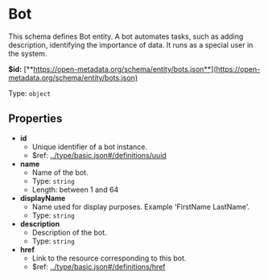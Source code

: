 # Bot

This schema defines Bot entity. A bot automates tasks, such as adding description, identifying the importance of data. It runs as a special user in the system.

**$id:** [**https://open-metadata.org/schema/entity/bots.json**](https://open-metadata.org/schema/entity/bots.json)

Type: `object`

## Properties

* **id**
  * Unique identifier of a bot instance.
  * $ref: [../type/basic.json\#/definitions/uuid](bot.md#..typebasic.jsondefinitionsuuid)
* **name**
  * Name of the bot.
  * Type: `string`
  * Length: between 1 and 64
* **displayName**
  * Name used for display purposes. Example 'FirstName LastName'.
  * Type: `string`
* **description**
  * Description of the bot.
  * Type: `string`
* **href**
  * Link to the resource corresponding to this bot.
  * $ref: [../type/basic.json\#/definitions/href](bot.md#..typebasic.jsondefinitionshref)

